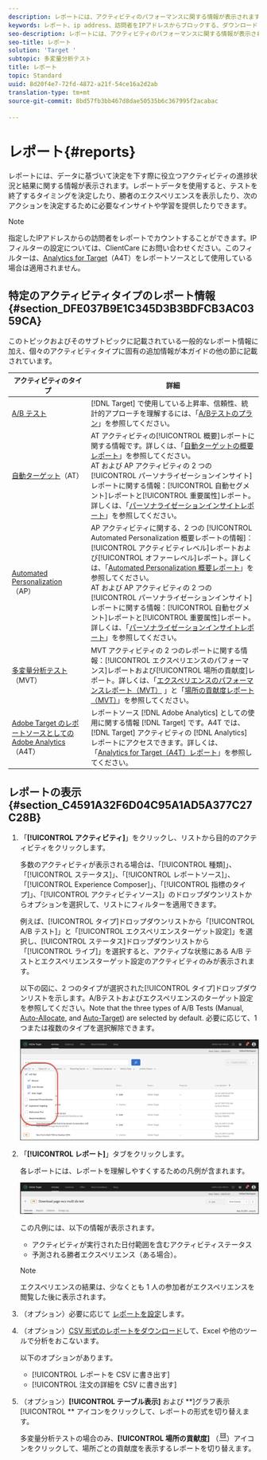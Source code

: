 ```yaml
---
description: レポートには、アクティビティのパフォーマンスに関する情報が表示されます。
keywords: レポート、ip address、訪問者をIPアドレスからブロックする、ダウンロードレポート、csv
seo-description: レポートには、アクティビティのパフォーマンスに関する情報が表示されます
seo-title: レポート
solution: 'Target '
subtopic: 多変量分析テスト
title: レポート
topic: Standard
uuid: 8d20f4e7-72fd-4872-a21f-54ce16a2d2ab
translation-type: tm+mt
source-git-commit: 8bd57fb3bb467d8dae50535b6c367995f2acabac

---
```



# レポート{#reports}

レポートには、データに基づいて決定を下す際に役立つアクティビティの進捗状況と結果に関する情報が表示されます。レポートデータを使用すると、テストを終了するタイミングを決定したり、勝者のエクスペリエンスを表示したり、次のアクションを決定するために必要なインサイトや学習を提供したりできます。

>[!NOTE]
>
>指定したIPアドレスからの訪問者をレポートでカウントすることができます。IP フィルターの設定については、ClientCare にお問い合わせください。このフィルターは、[Analytics for Target](../c-integrating-target-with-mac/a4t/a4t.md#concept_7540C8C04259434AB6EE33B09F47A1DE)（A4T）をレポートソースとして使用している場合は適用されません。

## 特定のアクティビティタイプのレポート情報 {#section_DFE037B9E1C345D3B3BDFCB3AC0359CA}

このトピックおよびそのサブトピックに記載されている一般的なレポート情報に加え、個々のアクティビティタイプに固有の追加情報が本ガイドの他の節に記載されています。

| アクティビティのタイプ | 詳細 |
|--- |--- |
| [A/B テスト](/help/c-activities/t-test-ab/test-ab.md) | [!DNL Target] で使用している上昇率、信頼性、統計的アプローチを理解するには、「[A/Bテストのプラン](/help/c-activities/t-test-ab/sample-size-determination.md)」を参照してください。 |
| [自動ターゲット](/help/c-activities/auto-target-to-optimize.md)（AT） | AT アクティビティの[!UICONTROL 概要]レポートに関する情報です。詳しくは、「[自動ターゲットの概要レポート](/help/c-reports/auto-target-summary-report.md)」を参照してください。<br>AT および AP アクティビティの 2 つの[!UICONTROL パーソナライゼーションインサイト]レポートに関する情報：[!UICONTROL 自動セグメント]レポートと[!UICONTROL 重要属性]レポート。詳しくは、「[パーソナライゼーションインサイトレポート](/help/c-reports/c-personalization-insights-reports/personalization-insights-reports.md)」を参照してください。 |
| [Automated Personalization](/help/c-activities/t-automated-personalization/automated-personalization.md)（AP） | AP アクティビティに関する、2 つの [!UICONTROL Automated Personalization 概要レポートの情報]：[!UICONTROL アクティビティレベル]レポートおよび[!UICONTROL オファーレベル]レポート。詳しくは、「[Automated Personalization 概要レポート](/help/c-reports/reports-ap.md)」を参照してください。<br>AT および AP アクティビティの 2 つの[!UICONTROL パーソナライゼーションインサイト]レポートに関する情報：[!UICONTROL 自動セグメント]レポートと[!UICONTROL 重要属性]レポート。詳しくは、「[パーソナライゼーションインサイトレポート](/help/c-reports/c-personalization-insights-reports/personalization-insights-reports.md)」を参照してください。 |
| [多変量分析テスト](/help/c-activities/c-multivariate-testing/multivariate-testing.md) （MVT） | MVT アクティビティの 2 つのレポートに関する情報：[!UICONTROL エクスペリエンスのパフォーマンス]レポートおよび[!UICONTROL 場所の貢献度]レポート。詳しくは、「[エクスペリエンスのパフォーマンスレポート（MVT）](/help/c-reports/experience-performance-report.md) 」と「[場所の貢献度レポート（MVT）](/help/c-reports/location-contribution-report.md)」を参照してください。 |
| [Adobe Target のレポートソースとしての Adobe Analytics](/help/c-integrating-target-with-mac/a4t/a4t.md) （A4T） | レポートソース [!DNL Adobe Analytics] としての使用に関する情報 [!DNL Target] です。A4T では、[!DNL Target] アクティビティの [!DNL Analytics] レポートにアクセスできます。詳しくは、「[Analytics for Target（A4T）レポート](/help/c-reports/analytics-for-target-a4t-reporting.md)」を参照してください。 |

## レポートの表示 {#section_C4591A32F6D04C95A1AD5A377C27C28B}

1. 「**[!UICONTROL アクティビティ]**」をクリックし、リストから目的のアクティビティをクリックします。

   多数のアクティビティが表示される場合は、「[!UICONTROL 種類]」、「[!UICONTROL ステータス]」、「[!UICONTROL レポートソース]」、「[!UICONTROL Experience Composer]」、「[!UICONTROL 指標のタイプ]」、「[!UICONTROL アクティビティソース]」のドロップダウンリストからオプションを選択して、リストにフィルターを適用できます。

   例えば、[!UICONTROL タイプ]ドロップダウンリストから「[!UICONTROL A/B テスト]」と「[!UICONTROL エクスペリエンスターゲット設定]」を選択し、[!UICONTROL ステータス]ドロップダウンリストから「[!UICONTROL ライブ]」を選択すると、アクティブな状態にある A/B テストとエクスペリエンスターゲット設定のアクティビティのみが表示されます。

   以下の図に、2 つのタイプが選択された[!UICONTROL タイプ]ドロップダウンリストを示します。A/Bテストおよびエクスペリエンスのターゲット設定を参照してください。Note that the three types of A/B Tests (Manual, [Auto-Allocate](/help/c-activities/automated-traffic-allocation/automated-traffic-allocation.md), and [Auto-Target](/help/c-activities/auto-target-to-optimize.md)) are selected by default. 必要に応じて、1つまたは複数のタイプを選択解除できます。

   ![タイプ別のレポートのフィルター](/help/c-reports/assets/report_filters-new.png)

1. 「**[!UICONTROL レポート]**」タブをクリックします。

   各レポートには、レポートを理解しやすくするための凡例が含まれます。

   ![レポートの凡例](/help/c-reports/assets/report_menu_bar-new.png)

   この凡例には、以下の情報が表示されます。

   * アクティビティが実行された日付範囲を含むアクティビティステータス
   * 予測される勝者エクスペリエンス（ある場合）。
   >[!NOTE]
   >
   >エクスペリエンスの結果は、少なくとも 1 人の参加者がエクスペリエンスを閲覧した後に表示されます。

1. （オプション）必要に応じて [レポートを設定](../c-reports/c-report-settings/report-settings.md#concept_4BB6A7FDAB6F4806A632F9CD989B8BFA)します。
1. （オプション）[CSV 形式のレポートをダウンロード](../c-reports/downloading-data-in-csv-file.md#concept_3F276FF2BBB2499388F97451D6DE2E75)して、Excel や他のツールで分析をおこないます。

   以下のオプションがあります。

   * [!UICONTROL レポートを CSV に書き出す]
   * [!UICONTROL 注文の詳細を CSV に書き出す]

1. （オプション）**[!UICONTROL テーブル表示]** および **]グラフ表示[!UICONTROL ** アイコンをクリックして、レポートの形式を切り替えます。

   多変量分析テストの場合のみ、**[!UICONTROL 場所の貢献度]** （![場所の貢献度アイコン](assets/icon_location_contribution.png)）アイコンをクリックして、場所ごとの貢献度を表示するレポートを切り替えます。
